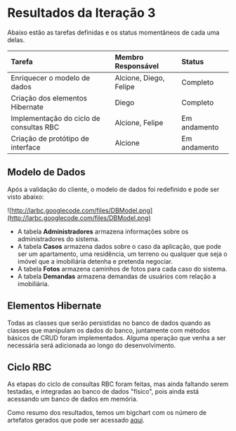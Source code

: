 # Resultados da Iteração 3 #

Abaixo estão as tarefas definidas e os status momentâneos de cada uma delas.

| Tarefa | Membro Responsável | Status |
|:-------|:--------------------|:-------|
| Enriquecer o modelo de dados | Alcione, Diego, Felipe | Completo |
| Criação dos elementos Hibernate | Diego | Completo |
| Implementação do ciclo de consultas RBC | Alcione, Felipe | Em andamento |
| Criação de protótipo de interface | Alcione | Em andamento |

## Modelo de Dados ##

Após a validação do cliente, o modelo de dados foi redefinido e pode ser visto abaixo:

![http://larbc.googlecode.com/files/DBModel.png](http://larbc.googlecode.com/files/DBModel.png)

  * A tabela **Administradores** armazena informações sobre os administradores do sistema.
  * A tabela **Casos** armazena dados sobre o caso da aplicação, que pode ser um apartamento, uma residência, um terreno ou qualquer que seja o imóvel que a imobiliária detenha e pretenda negociar.
  * A tabela **Fotos** armazena caminhos de fotos para cada caso do sistema.
  * A tabela **Demandas** armazena demandas de usuários com relação a imobiliária.

## Elementos Hibernate ##

Todas as classes que serão persistidas no banco de dados quando as classes que manipulam os dados do banco, juntamente com métodos básicos de CRUD foram implementados. Alguma operação que venha a ser necessária será adicionada ao longo do desenvolvimento.

## Ciclo RBC ##

As etapas do ciclo de consultas RBC foram feitas, mas ainda faltando serem testadas, e integradas ao banco de dados "físico", pois ainda está acessando um banco de dados em memória.

Como resumo dos resultados, temos um bigchart com os número de artefatos gerados que pode ser acessado [aqui](BigChart.md).